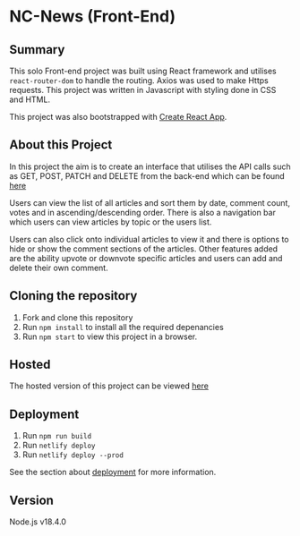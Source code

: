 # NC-News (Front-End)

## Summary

This solo Front-end project was built using React framework and utilises `react-router-dom` to handle the routing.
Axios was used to make Https requests.
This project was written in Javascript with styling done in CSS and HTML.

This project was also bootstrapped with [Create React App](https://github.com/facebook/create-react-app).

## About this Project

In this project the aim is to create an interface that utilises the API calls such as GET, POST, PATCH and DELETE from the back-end which can be found [here](https://github.com/chloewong108/nc-news)

Users can view the list of all articles and sort them by date, comment count, votes and in ascending/descending order. There is also a navigation bar which users can view articles by topic or the users list.

Users can also click onto individual articles to view it and there is options to hide or show the comment sections of the articles.
Other features added are the ability upvote or downvote specific articles and users can add and delete their own comment.

## Cloning the repository

1. Fork and clone this repository
2. Run `npm install` to install all the required depenancies
3. Run `npm start` to view this project in a browser.

## Hosted

The hosted version of this project can be viewed [here](https://chloes-nc-news.netlify.app)

## Deployment

1. Run `npm run build`
2. Run `netlify deploy`
3. Run `netlify deploy --prod`

See the section about [deployment](https://facebook.github.io/create-react-app/docs/deployment) for more information.

## Version

Node.js v18.4.0
